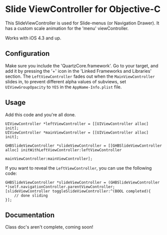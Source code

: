 Slide ViewController for Objective-C
======================================

This SlideViewController is used for Slide-menus (or Navigation Drawer). 
It has a custom scale animation for the 'menu' viewController.

Works with iOS 4.3 and up.

Configuration
-------------

Make sure you include the 'QuartzCore.framework'. Go to your target, and add it by pressing the '+' icon in the 'Linked Frameworks and Libraries' section.
The `LeftViewController` fades out when the `MainViewController` slides in, to prevent different alpha values of subviews, set `UIViewGroupOpacity` to `YES` in the `AppName-Info.plist` file.

Usage
-------------
Add this code and you're all done.

	UIViewController *leftViewController = [[UIViewController alloc] init];
	UIViewController *mainViewController = [[UIViewController alloc] init];

	GHBSlideViewController *slideViewController = [[GHBSlideViewController alloc] initWithLeftViewController:leftViewController
    	                                                                mainViewController:mainViewController];

If you want to reveal the `LeftViewController`, you can use the following code:

	GHBSlideViewController *slideViewController = (GHBSlideViewController *)self.navigationController.parentViewController;
	[slideViewController toggleSlideViewController:^(BOOL completed){
	    // done sliding
	}];


Documentation
-------------
Class doc's aren't complete, coming soon!